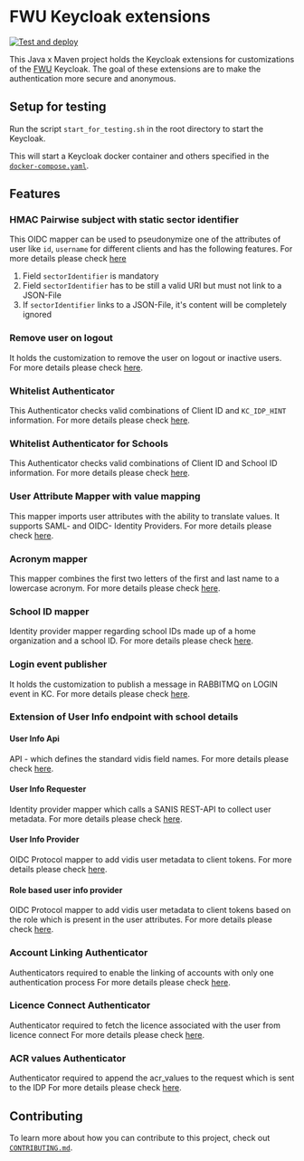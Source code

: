 # FWU Keycloak extensions

[![Test and deploy](https://github.com/FWU-DE/fwu-kc-extensions/actions/workflows/main.yaml/badge.svg)](https://github.com/FWU-DE/fwu-kc-extensions/actions/workflows/main.yaml)

This Java x Maven project holds the Keycloak extensions for customizations of the [FWU](https://fwu.de/) Keycloak.
The goal of these extensions are to make the authentication more secure and anonymous.

## Setup for testing

Run the script `start_for_testing.sh` in the root directory to start the Keycloak.

This will start a Keycloak docker container and others specified in the [`docker-compose.yaml`](docker-compose.yaml).


## Features

### HMAC Pairwise subject with static sector identifier

This OIDC mapper can be used to pseudonymize one of the attributes of user like `id`, `username` for different clients and has the following features. For more details please check [here](./hmac-mapper/README.md)  

1. Field `sectorIdentifier` is mandatory
2. Field `sectorIdentifier` has to be still a valid URI but must not link to a JSON-File
3. If `sectorIdentifier` links to a JSON-File, it's content will be completely ignored

### Remove user on logout

It holds the customization to remove the user on logout or inactive users. For more details please check [here](./remove-user-on-logout/README.md).

### Whitelist Authenticator

This Authenticator checks valid combinations of Client ID and `KC_IDP_HINT` information.
For more details please check [here](./whitelist-authenticator/README.md).

### Whitelist Authenticator for Schools

This Authenticator checks valid combinations of Client ID and School ID information.
For more details please check [here](./whitelist-authenticator-schools/README.md).

### User Attribute Mapper with value mapping

This mapper imports user attributes with the ability to translate values.
It supports SAML- and OIDC- Identity Providers.
For more details please check [here](./multi-value-user-attribute-mapper/README.md).

### Acronym mapper

This mapper combines the first two letters of the first and last name to a lowercase acronym. 
For more details please check [here](./acronym-mapper/README.md).

### School ID mapper

Identity provider mapper regarding school IDs made up of a home organization and a school ID.
For more details please check [here](./school-mapper/README.md).

### Login event publisher

It holds the customization to publish a message in RABBITMQ on LOGIN event in KC. For more details please check [here](./login-event-publisher/README.md).

### Extension of User Info endpoint with school details

#### User Info Api

API - which defines the standard vidis field names.
For more details please check [here](./user-info-api/README.md).

#### User Info Requester

Identity provider mapper which calls a SANIS REST-API to collect user metadata.
For more details please check [here](./user-info-requester/README.md).

#### User Info Provider

OIDC Protocol mapper to add vidis user metadata to client tokens.
For more details please check [here](./user-info-provider/README.md).

#### Role based user info provider

OIDC Protocol mapper to add vidis user metadata to client tokens based on the role which is present in the user attributes.
For more details please check [here](./user-info-provider/README.md).

### Account Linking Authenticator

Authenticators required to enable the linking of accounts with only one authentication process
For more details please check [here](./account-linking-authenticator/README.md).

### Licence Connect Authenticator

Authenticator required to fetch the licence associated with the user from licence connect
For more details please check [here](./licence-connect-authenticator/README.md).

### ACR values Authenticator

Authenticator required to append the acr_values to the request which is sent to the IDP
For more details please check [here](./acr-values-authenticator/README.md).

## Contributing

To learn more about how you can contribute to this project, check out [`CONTRIBUTING.md`](CONTRIBUTING.md).
